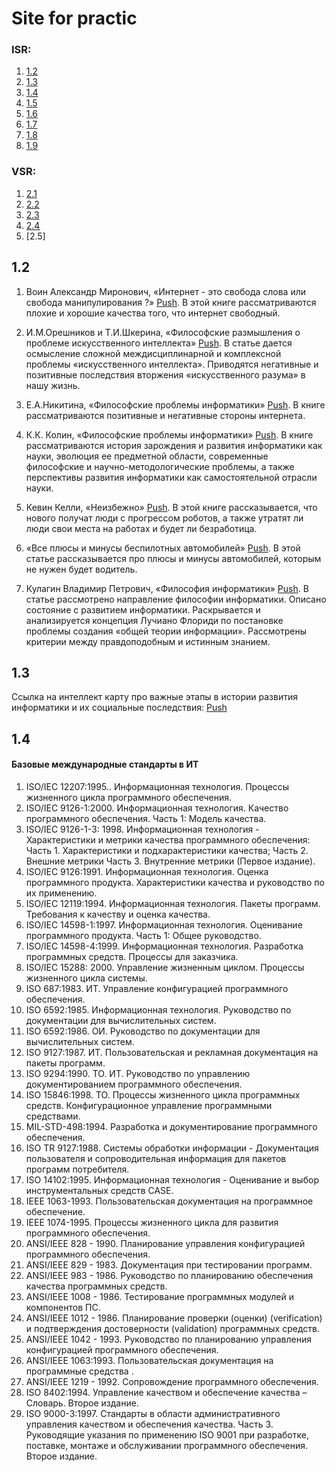 # Site for practic
### ISR:
1. [1.2](#EX1.2)
2. [1.3](#EX1.3)
3. [1.4](#EX1.4)
4. [1.5](#EX1.5)
5. [1.6](#EX1.6)
6. [1.7](#EX1.7)
7. [1.8](#EX1.8)
8. [1.9](#EX1.9)

### VSR:
1. [2.1](#EX2.1)
2. [2.2](#EX2.2)
3. [2.3](#EX2.3)
4. [2.4](#EX2.4)
5. [2.5]

## <a id = "EX1.2"></a> 1.2 ##
1) Воин Александр Миронович, «Интернет - это свобода слова или свобода манипулирования ?» [Push](https://cyberleninka.ru/article/n/internet-eto-svoboda-slova-ili-svoboda-manipulirovaniya/viewer). В этой книге рассматриваются плохие и хорошие качества того, что интернет свободный.

2) И.М.Орешников и Т.И.Шкерина, «Философские размышления о проблеме искусственного интеллекта» [Push](https://cyberleninka.ru/article/n/filosofskie-razmyshleniya-o-probleme-iskusstvennogo-intellekta/viewer). В статье дается осмысление сложной междисциплинарной и комплексной проблемы «искусственного интеллекта». Приводятся негативные и позитивные последствия вторжения «искусственного разума» в нашу жизнь.

3) Е.А.Никитина, «Философские проблемы информатики» [Push](https://reader.lanbook.com/book/240158/preview#1). В книге рассматриваются позитивные и негативные стороны интернета.

4) К.К. Колин, «Философские проблемы информатики» [Push](https://istina.msu.ru/publications/book/3491404/). В книге рассматриваются история зарождения и развития информатики как науки, эволюция ее предметной области, современные философские и научно-методологические проблемы, а также перспективы развития информатики как самостоятельной отрасли науки.

5) Кевин Келли, «Неизбежно» [Push](https://incrussia.ru/understand/neizbezhno-kak-roboty-zamenyat-lyudey-i-sozdadut-dlya-nikh-novye-professii/). В этой книге рассказывается, что нового получат люди с прогрессом роботов, а также утратят ли люди свои места на работах и будет ли безработица.

6) «Все плюсы и минусы беспилотных автомобилей» [Push](https://quto.ru/journal/articles/vse-plyusy-i-minusy-bespilotnykh-avtomobilei.htm). В этой статье рассказывается про плюсы и минусы автомобилей, которым не нужен будет водитель.

7) Кулагин Владимир Петрович, «Философия информатики» [Push](https://vestnik-muiv.ru/article/filosofiya-informatiki/). В статье рассмотрено направление философии информатики. Описано состояние с развитием информатики. Раскрывается и анализируется концепция Лучиано Флориди по постановке проблемы создания «общей теории информации». Рассмотрены критерии между правдоподобным и истинным знанием.

## <a id = "EX1.3"></a> 1.3 ##

Ссылка на интеллект карту про важные этапы в истории развития информатики и их социальные последствия: [Push](https://prezi.com/p/urpnp_jms9io/?present=1)

## <a id = "EX1.4"></a> 1.4 ##

#### Базовые международные стандарты в ИТ
1. ISO/IEC 12207:1995.. Информационная технология. Процессы жизненного цикла программного обеспечения.
2. ISO/IEC 9126-1:2000. Информационная технология. Качество программного обеспечения. Часть 1: Модель качества.
3. ISO/IEC 9126-1-3: 1998. Информационная технология - Характеристики и метрики качества программного обеспечения: Часть 1. Характеристики и подхарактеристики качества; Часть 2. Внешние метрики Часть 3. Внутренние метрики (Первое издание).
4. ISO/IEC 9126:1991. Информационная технология. Оценка программного продукта. Характеристики качества и руководство по их применению.
5. ISO/IEC 12119:1994. Информационная технология. Пакеты программ. Требования к качеству и оценка качества.
6. ISO/IEC 14598-1:1997. Информационная технология. Оценивание программного продукта. Часть 1: Общее руководство.
7. ISO/IEC 14598-4:1999. Информационная технология. Разработка программных средств. Процессы для заказчика.
8. ISO/IEC 15288: 2000. Управление жизненным циклом. Процессы жизненного цикла системы.
9. ISO 687:1983. ИТ. Управление конфигурацией программного обеспечения.
10. ISO 6592:1985. Информационная технология. Руководство по документации для вычислительных систем.
11. ISO 6592:1986. ОИ. Руководство по документации для вычислительных систем.
12. ISO 9127:1987. ИТ. Пользовательская и рекламная документация на пакеты программ.
13. ISO 9294:1990. TO. ИТ. Руководство по управлению документированием программного обеспечения.
14. ISO 15846:1998. ТО. Процессы жизненного цикла программных средств. Конфигурационное управление программными средствами.
15. MIL-STD-498:1994. Разработка и документирование программного обеспечения.
16. ISO TR 9127:1988. Системы обработки информации - Документация пользователя и сопроводительная информация для пакетов программ потребителя.
17. ISO 14102:1995. Информационная технология - Оценивание и выбор инструментальных средств CASE.
18. IEEE 1063-1993. Пользовательская документация на программное обеспечение.
19. IEEE 1074-1995. Процессы жизненного цикла для развития программного обеспечения.
20. ANSI/IEEE 828 - 1990. Планирование управления конфигурацией программного обеспечения.
21. ANSI/IEEE 829 - 1983. Документация при тестировании программ.
22. ANSI/IEEE 983 - 1986. Руководство по планированию обеспечения качества программных средств.
23. ANSI/IEEE 1008 - 1986. Тестирование программных модулей и компонентов ПС.
24. ANSI/IEEE 1012 - 1986. Планирование проверки (оценки) (verification) и подтверждения достоверности (validation) программных средств.
25. ANSI/IEEE 1042 - 1993. Руководство по планированию управления конфигурацией программного обеспечения.
26. ANSI/IEEE 1063:1993. Пользовательская документация на программные средства .
27. ANSI/IEEE 1219 - 1992. Сопровождение программного обеспечения.
28. ISO 8402:1994. Управление качеством и обеспечение качества – Словарь. Второе издание.
29. ISO 9000-3:1997. Стандарты в области административного управления качеством и обеспечения качества. Часть 3. Руководящие указания по применению ISO 9001 при разработке, поставке, монтаже и обслуживании программного обеспечения. Второе издание.

